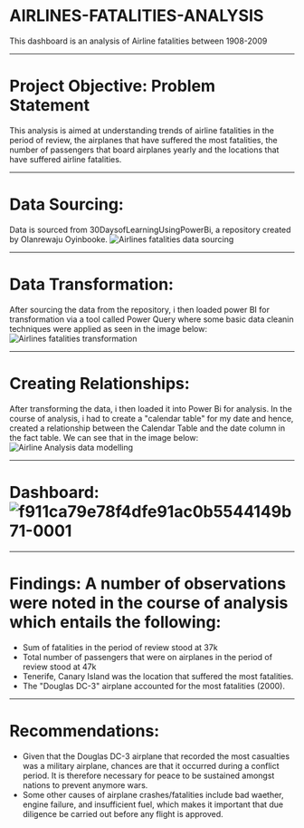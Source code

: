 # AIRLINES-FATALITIES-ANALYSIS
This dashboard is an analysis of Airline fatalities between 1908-2009

----
# Project Objective: Problem Statement
This analysis is aimed at understanding trends of airline fatalities in the period of review, the airplanes that have suffered the most fatalities, the number of passengers that board airplanes yearly and the locations that have suffered airline fatalities. 



----
# Data Sourcing:
Data is sourced from 30DaysofLearningUsingPowerBi, a repository created by Olanrewaju Oyinbooke. ![Airlines fatalities data sourcing](https://user-images.githubusercontent.com/107516898/201764631-99139a5b-4c35-4970-8599-4f6ff8bf16ce.png)



----
# Data Transformation:
After sourcing the data from the repository, i then loaded power BI for transformation via a tool called Power Query where some basic data cleanin techniques were applied as seen in the image below:
![Airlines fatalities transformation](https://user-images.githubusercontent.com/107516898/201765295-f62bde6c-31d0-461e-ab10-a943e5cc6c21.png)


----
# Creating Relationships:
After transforming the data, i then loaded it into Power Bi for analysis. In the course of analysis, i had to create a "calendar table" for my date and hence, created a relationship between the Calendar Table and the date column in the fact table. We can see that in the image below:
![Airline Analysis data modelling](https://user-images.githubusercontent.com/107516898/201766183-33f71d1b-fd59-4b4b-ad43-60609870c22b.png)



----
# Dashboard: ![f911ca79e78f4dfe91ac0b5544149b71-0001](https://user-images.githubusercontent.com/107516898/201775761-1aec1cfd-0e99-4411-af9b-21b18fc38b75.jpg)






----
# Findings: A number of observations were noted in the course of analysis which entails the following:
- Sum of fatalities in the period of review stood at 37k
- Total number of passengers that were on airplanes in the period of review stood at 47k
- Tenerife, Canary Island was the location that suffered the most fatalities. 
- The "Douglas DC-3" airplane accounted for the most fatalities (2000).



----
# Recommendations: 
- Given that the Douglas DC-3 airplane that recorded the most casualties was a military airplane, chances are that it occurred during a conflict period. It is therefore necessary for peace to be sustained amongst nations to prevent anymore wars.
- Some other causes of airplane crashes/fatalities include bad waether, engine failure, and insufficient fuel, which makes it important that due diligence be carried out before any flight is approved. 
